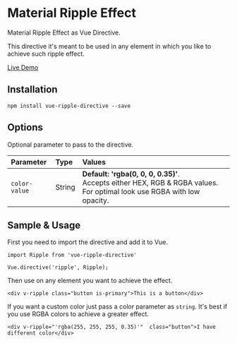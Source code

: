 #   Material Ripple Effect

Material Ripple Effect as Vue Directive.

This directive it's meant to be used in any element in which you like to achieve such ripple effect.

<a href="https://pygmyslowloris.github.io/vue-ripple-directive/"> Live Demo</a>

##  Installation

```
npm install vue-ripple-directive --save
```

##  Options

Optional parameter to pass to the directive.

| Parameter      | Type      | Values     |
| :--------------- | :-------  | :--------- |
|  `color-value`      | String    |  <b>Default: 'rgba(0, 0, 0, 0.35)'</b>. <br> Accepts either HEX, RGB & RGBA values. For optimal look use RGBA with low opacity. |


##  Sample & Usage

First you need to import the directive and add it to Vue.

```
import Ripple from 'vue-ripple-directive'

Vue.directive('ripple', Ripple);
```

Then use on any element you want to achieve the effect.

```
<div v-ripple class="button is-primary">This is a button</div>
```

If you want a custom color just pass a color parameter as `string`. It's best if you use RGBA colors to achieve a greater effect.

```
<div v-ripple="'rgba(255, 255, 255, 0.35)'"  class="button">I have different color</div>
```
